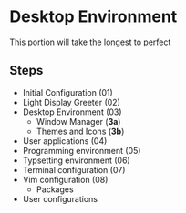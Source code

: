 # Desktop Environment

This portion will take the longest to perfect

## Steps

- Initial Configuration             (01)
- Light Display Greeter             (02)
- Desktop Environment               (03)
    * Window Manager                (**3a**)
    * Themes and Icons              (**3b**)
- User applications                 (04)
- Programming environment           (05)
- Typsetting environment            (06)
- Terminal configuration            (07)
- Vim configuration                 (08)
    * Packages
- User configurations
